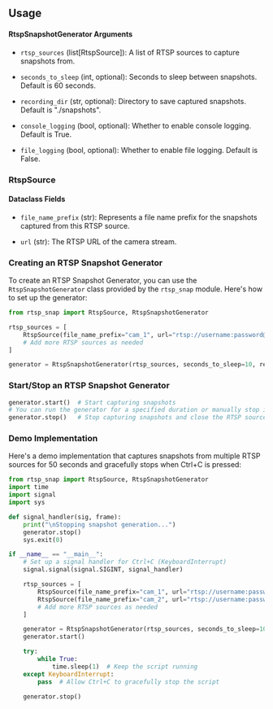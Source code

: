 
## Usage

#### RtspSnapshotGenerator Arguments

- `rtsp_sources` (list[RtspSource]): A list of RTSP sources to capture snapshots from.

- `seconds_to_sleep` (int, optional): Seconds to sleep between snapshots. Default is 60 seconds.

- `recording_dir` (str, optional): Directory to save captured snapshots. Default is "./snapshots".

- `console_logging` (bool, optional): Whether to enable console logging. Default is True.

- `file_logging` (bool, optional): Whether to enable file logging. Default is False.

### RtspSource

#### Dataclass Fields

- `file_name_prefix` (str): Represents a file name prefix for the snapshots captured from this RTSP source.

- `url` (str): The RTSP URL of the camera stream.


### Creating an RTSP Snapshot Generator

To create an RTSP Snapshot Generator, you can use the `RtspSnapshotGenerator` class provided by the `rtsp_snap` module. Here's how to set up the generator:

```python
from rtsp_snap import RtspSource, RtspSnapshotGenerator

rtsp_sources = [
    RtspSource(file_name_prefix="cam_1", url="rtsp://username:password@camera1_ip/rtsp_stream"),
    # Add more RTSP sources as needed
]

generator = RtspSnapshotGenerator(rtsp_sources, seconds_to_sleep=10, recording_dir="./snapshots", console_logging=True)
```

### Start/Stop an RTSP Snapshot Generator

```python
generator.start()  # Start capturing snapshots
# You can run the generator for a specified duration or manually stop it with Ctrl+C
generator.stop()   # Stop capturing snapshots and close the RTSP sources
```

### Demo Implementation

Here's a demo implementation that captures snapshots from multiple RTSP sources for 50 seconds and gracefully stops when Ctrl+C is pressed:

```python
from rtsp_snap import RtspSource, RtspSnapshotGenerator
import time
import signal
import sys

def signal_handler(sig, frame):
    print("\nStopping snapshot generation...")
    generator.stop()
    sys.exit(0)

if __name__ == "__main__":
    # Set up a signal handler for Ctrl+C (KeyboardInterrupt)
    signal.signal(signal.SIGINT, signal_handler)

    rtsp_sources = [
        RtspSource(file_name_prefix="cam_1", url="rtsp://username:password@camera1_ip/rtsp_stream"),
        RtspSource(file_name_prefix="cam_2", url="rtsp://username:password@camera2_ip/rtsp_stream"),
        # Add more RTSP sources as needed
    ]

    generator = RtspSnapshotGenerator(rtsp_sources, seconds_to_sleep=10, recording_dir="./snapshots", console_logging=True)
    generator.start()

    try:
        while True:
            time.sleep(1)  # Keep the script running
    except KeyboardInterrupt:
        pass  # Allow Ctrl+C to gracefully stop the script

    generator.stop()
```